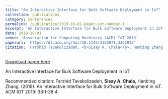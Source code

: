 ```yaml
---
title: "An Interactive Interface for Bulk Software Deployment in IoT"
collection: publications
category: conferences
permalink: /publication/2019-10-01-paper-iot-number-1
excerpt: 'An Interactive Interface for Bulk Software Deployment in IoT'
date: 2019-10-01
venue: 'Association for Computing Machinery (ACM) IoT 2019'
paperurl: 'https://dl.acm.org/doi/10.1145/3365871.3365912'
citation: 'Farshid Tavakolizadeh, <b>Sisay A. Chala</b>, Hanbing Zhang. (2019). An Interactive Interface for Bulk Software Deployment in IoT. ACM IOT 2019: 38:1-38:4'
---
```


<a href='https://dl.acm.org/doi/10.1145/3365871.3365912'>Download paper here</a>

An Interactive Interface for Bulk Software Deployment in IoT

Recommended citation: Farshid Tavakolizadeh, <b>Sisay A. Chala</b>, Hanbing Zhang. (2019). An Interactive Interface for Bulk Software Deployment in IoT. ACM IOT 2019: 38:1-38:4